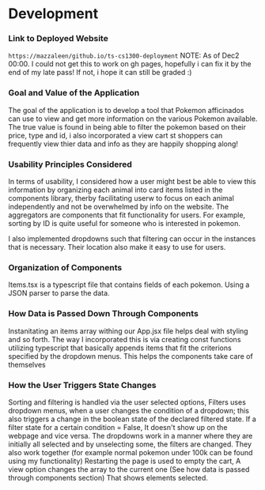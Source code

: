 # Development

### Link to Deployed Website
`https://mazzaleen/github.io/ts-cs1300-deployment`
NOTE: As of Dec2 00:00. I could not get this to work on gh pages, hopefully i can fix it by the end of my late pass! If not, i hope it can still be graded :)

### Goal and Value of the Application
The goal of the application is to develop a tool that Pokemon afficinados can use to view and get more information on the various Pokemon available. The true value is found in being able to filter the pokemon based on their price, type and id, i also incorporated a view cart st shoppers can frequently view thier data and info as they are happily shopping along! 

### Usability Principles Considered
In terms of usability, I considered how a user might best be able to view this information by organizing each animal into card items listed in the components library, therby facilitating userw to focus on each animal independently and not be overwhelmed by info on the website. The aggregators are components that fit functionality for users. For example, sorting by ID is quite useful for someone who is interested in pokemon. 

I also implemented dropdowns such that filtering can occur in the instances that is necessary. Their location also make it easy to use for users. 


### Organization of Components
Items.tsx is a typescript file that contains fields of each pokemon. Using a JSON parser to parse the data. 

### How Data is Passed Down Through Components
Instanitating an items array withing our App.jsx file helps deal with styling and so forth.  The way I  incorporated this is via creating const functions utilizing typescript that basically appends items that fit the criterions specified by the dropdown menus. This helps the components take care of themselves 

### How the User Triggers State Changes
Sorting and filtering is handled via the user selected options, Filters uses dropdown menus, when a user changes the condition of a dropdown; this also triggers a change in the boolean state of the declared filtered state. If a filter state for a certain condition = False, It doesn't show up on the webpage and vice versa. The dropdowns work in a manner where they are initially all selected and by unselecting some, the filters are changed. They also work together (for example normal pokemon under 100k can be found using my functionality) Restarting the page is used to empty the cart, A view option changes the array to the current one (See how data is passed through components section) That shows elements selected. 
